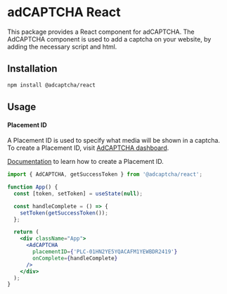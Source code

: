 # adCAPTCHA React

This package provides a React component for adCAPTCHA. The AdCAPTCHA component is used to add a captcha on your website, by adding the necessary script and html.

## Installation

```bash
npm install @adcaptcha/react
```

## Usage

#### Placement ID
A Placement ID is used to specify what media will be shown in a captcha. To create a Placement ID, visit [AdCAPTCHA dashboard](https://app.adcaptcha.com/login). 

[Documentation](https://docs.adcaptcha.com/wordpress) to learn how to create a Placement ID.

```jsx
import { AdCAPTCHA, getSuccessToken } from '@adcaptcha/react';

function App() {
  const [token, setToken] = useState(null);

  const handleComplete = () => {
    setToken(getSuccessToken());
  };

  return (
    <div className="App">
      <AdCAPTCHA
        placementID={'PLC-01HN2YE5YQACAFM1YEWBDR2419'}
        onComplete={handleComplete}
      />
    </div>
  );
}
```
